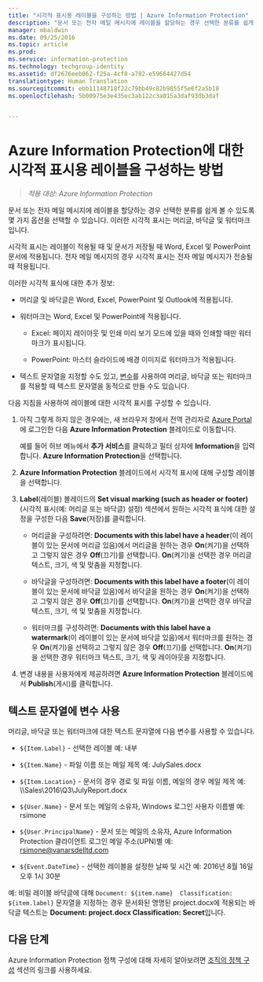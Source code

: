 ```yaml
---
title: "시각적 표시용 레이블을 구성하는 방법 | Azure Information Protection"
description: "문서 또는 전자 메일 메시지에 레이블을 할당하는 경우 선택한 분류를 쉽게 볼 수 있도록 몇 가지 옵션을 선택할 수 있습니다. 이러한 시각적 표시는 머리글, 바닥글 및 워터마크입니다."
manager: mbaldwin
ms.date: 09/25/2016
ms.topic: article
ms.prod: 
ms.service: information-protection
ms.technology: techgroup-identity
ms.assetid: df2676eeb062-f25a-4cf8-a782-e59664427d54
translationtype: Human Translation
ms.sourcegitcommit: ebb11148718f22c79bb49c82b9855f5e6f2a5b18
ms.openlocfilehash: 5b00975e3e435ec3ab122c3a015a3daf93db3daf


---
```


# Azure Information Protection에 대한 시각적 표시용 레이블을 구성하는 방법

>*적용 대상: Azure Information Protection*

문서 또는 전자 메일 메시지에 레이블을 할당하는 경우 선택한 분류를 쉽게 볼 수 있도록 몇 가지 옵션을 선택할 수 있습니다. 이러한 시각적 표시는 머리글, 바닥글 및 워터마크입니다.

시각적 표시는 레이블이 적용될 때 및 문서가 저장될 때 Word, Excel 및 PowerPoint 문서에 적용됩니다. 전자 메일 메시지의 경우 시각적 표시는 전자 메일 메시지가 전송될 때 적용됩니다.

이러한 시각적 표식에 대한 추가 정보:

- 머리글 및 바닥글은 Word, Excel, PowerPoint 및 Outlook에 적용됩니다.

- 워터마크는 Word, Excel 및 PowerPoint에 적용됩니다.

    - Excel: 페이지 레이아웃 및 인쇄 미리 보기 모드에 있을 때와 인쇄할 때만 워터마크가 표시됩니다.

    - PowerPoint: 마스터 슬라이드에 배경 이미지로 워터마크가 적용됩니다.

- 텍스트 문자열을 지정할 수도 있고, [변수](#using-variables-in-the-text-string)를 사용하여 머리글, 바닥글 또는 워터마크를 적용할 때 텍스트 문자열을 동적으로 만들 수도 있습니다. 

다음 지침을 사용하여 레이블에 대한 시각적 표시를 구성할 수 있습니다.

1. 아직 그렇게 하지 않은 경우에는, 새 브라우저 창에서 전역 관리자로 [Azure Portal](https://portal.azure.com)에 로그인한 다음 **Azure Information Protection** 블레이드로 이동합니다. 
    
    예를 들어 허브 메뉴에서 **추가 서비스**를 클릭하고 필터 상자에 **Information**을 입력합니다. **Azure Information Protection**을 선택합니다.

2. **Azure Information Protection** 블레이드에서 시각적 표시에 대해 구성할 레이블을 선택합니다.

3. **Label**(레이블) 블레이드의 **Set visual marking (such as header or footer)**(시각적 표시(예: 머리글 또는 바닥글) 설정) 섹션에서 원하는 시각적 표식에 대한 설정을 구성한 다음 **Save**(저장)를 클릭합니다.

    - 머리글을 구성하려면: **Documents with this label have a header**(이 레이블이 있는 문서에 머리글 있음)에서 머리글을 원하는 경우 **On**(켜기)을 선택하고 그렇지 않은 경우 **Off**(끄기)를 선택합니다. **On**(켜기)을 선택한 경우 머리글 텍스트, 크기, 색 및 맞춤을 지정합니다.
    
    - 바닥글을 구성하려면: **Documents with this label have a footer**(이 레이블이 있는 문서에 바닥글 있음)에서 바닥글을 원하는 경우 **On**(켜기)을 선택하고 그렇지 않은 경우 **Off**(끄기)를 선택합니다. **On**(켜기)을 선택한 경우 바닥글 텍스트, 크기, 색 및 맞춤을 지정합니다.
    
    - 워터마크를 구성하려면: **Documents with this label have a watermark**(이 레이블이 있는 문서에 바닥글 있음)에서 워터마크를 원하는 경우 **On**(켜기)을 선택하고 그렇지 않은 경우 **Off**(끄기)를 선택합니다. **On**(켜기)을 선택한 경우 워터마크 텍스트, 크기, 색 및 레이아웃을 지정합니다. 

4. 변경 내용을 사용자에게 제공하려면 **Azure Information Protection** 블레이드에서 **Publish**(게시)를 클릭합니다.

## 텍스트 문자열에 변수 사용

머리글, 바닥글 또는 워터마크에 대한 텍스트 문자열에 다음 변수를 사용할 수 있습니다.

- `${Item.Label}` - 선택한 레이블 예: 내부

- `${Item.Name}` - 파일 이름 또는 메일 제목 예: JulySales.docx

- `${Item.Location}` - 문서의 경우 경로 및 파일 이름, 메일의 경우 메일 제목 예: \\\Sales\2016\Q3\JulyReport.docx

- `${User.Name}` - 문서 또는 메일의 소유자, Windows 로그인 사용자 이름별 예: rsimone

- `${User.PrincipalName}` - 문서 또는 메일의 소유자, Azure Information Protection 클라이언트 로그인 메일 주소(UPN)별 예: rsimone@vanarsdelltd.com

- `${Event.DateTime}` - 선택한 레이블을 설정한 날짜 및 시간 예: 2016년 8월 16일 오후 1시 30분
    
예: 비밀 레이블 바닥글에 대해 `Document: ${item.name}  Classification: ${item.label}` 문자열을 지정하는 경우 문서화된 명명된 project.docx에 적용되는 바닥글 텍스트는 **Document: project.docx  Classification: Secret**입니다.

## 다음 단계

Azure Information Protection 정책 구성에 대해 자세히 알아보려면 [조직의 정책 구성](configure-policy.md#configuring-your-organization-s-policy) 섹션의 링크를 사용하세요.  





<!--HONumber=Sep16_HO4-->


